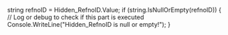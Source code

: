string refnoID = Hidden_RefnoID.Value;
if (string.IsNullOrEmpty(refnoID))
{
    // Log or debug to check if this part is executed
    Console.WriteLine("Hidden_RefnoID is null or empty!");
}
